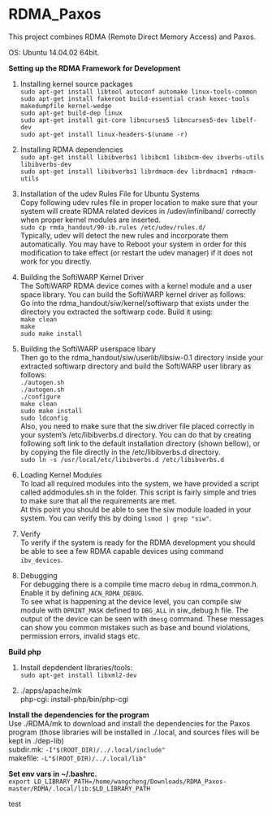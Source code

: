 # RDMA_Paxos

This project combines RDMA (Remote Direct Memory Access) and Paxos.  

OS: Ubuntu 14.04.02 64bit.  
  
  
**Setting up the RDMA Framework for Development**  
  
1. Installing kernel source packages    
`sudo apt-get install libtool autoconf automake linux-tools-common`  
`sudo apt-get install fakeroot build-essential crash kexec-tools makedumpfile kernel-wedge`  
`sudo apt-get build-dep linux`  
`sudo apt-get install git-core libncurses5 libncurses5-dev libelf-dev`  
`sudo apt-get install linux-headers-$(uname -r)`  

2. Installing RDMA dependencies  
`sudo apt-get install libibverbs1 libibcm1 libibcm-dev ibverbs-utils libibverbs-dev`  
`sudo apt-get install libibverbs1 librdmacm-dev librdmacm1 rdmacm-utils`  
  
3. Installation of the udev Rules File for Ubuntu Systems  
Copy following udev rules file in proper location to make sure that your system will create RDMA related devices in /udev/infiniband/ correctly when proper kernel modules are inserted.  
`sudo cp rmda_handout/90-ib.rules /etc/udev/rules.d/`  
Typically, udev will detect the new rules and incorporate them automatically. You may have to Reboot your system in order for this modification to take effect (or restart the udev manager) if it does not work for you directly.  
  
4. Building the SoftiWARP Kernel Driver  
The SoftiWARP RDMA device comes with a kernel module and a user space library. You can build the SoftiWARP kernel driver as follows:  
Go into the rdma_handout/siw/kernel/softiwarp that exists under the directory you extracted the softiwarp code. Build it using:  
`make clean`  
`make`  
`sudo make install`  

5. Building the SoftiWARP userspace libary  
Then go to the rdma_handout/siw/userlib/libsiw-0.1 directory inside your extracted softiwarp directory and build the SoftiWARP user library as follows:  
`./autogen.sh`  
`./autogen.sh`  
`./configure`  
`make clean`  
`sudo make install`  
`sudo ldconfig`  
Also, you need to make sure that the siw.driver file placed correctly in your system’s /etc/libibverbs.d directory. You can do that by creating following soft link to the default installation directory (shown bellow), or by copying the file directly in the /etc/libibverbs.d directory.  
`sudo ln -s /usr/local/etc/libibverbs.d /etc/libibverbs.d`  

6. Loading Kernel Modules  
To load all required modules into the system, we have provided a script called addmodules.sh in the folder. This script is fairly simple and tries to make sure that all the requirements are met.  
At this point you should be able to see the siw module loaded in your system. You can verify this by doing `lsmod | grep "siw"`.

7. Verify  
To verify if the system is ready for the RDMA development you should be able to see a few RDMA capable devices using command `ibv_devices`.  
  
8. Debugging  
For debugging there is a compile time macro `debug` in rdma_common.h. Enable it by defining `ACN_RDMA_DEBUG`.   
To see what is happening at the device level, you can compile siw module with `DPRINT_MASK` defined to `DBG_ALL` in siw_debug.h file. The output of the device can be seen with `dmesg` command. These messages can show you common mistakes such as base and bound violations, permission errors, invalid stags etc.  

**Build php**  
  
1. Install depdendent libraries/tools:  
`sudo apt-get install libxml2-dev`  
  
2. ./apps/apache/mk  
php-cgi: install-php/bin/php-cgi  
  
**Install the dependencies for the program**  
Use ./RDMA/mk to download and install the dependencies for the Paxos program (those libraries will be installed in ./.local, and sources files will be kept in ./dep-lib)  
subdir.mk: `-I"$(ROOT_DIR)/../.local/include"`  
makefile: `-L"$(ROOT_DIR)/../.local/lib"`  
  
**Set env vars in ~/.bashrc.**  
`export LD_LIBRARY_PATH=/home/wangcheng/Downloads/RDMA_Paxos-master/RDMA/.local/lib:$LD_LIBRARY_PATH`


test
